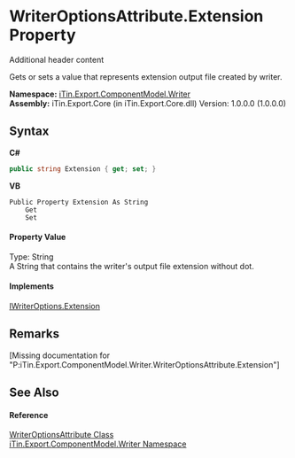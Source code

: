 # WriterOptionsAttribute.Extension Property 
Additional header content 

Gets or sets a value that represents extension output file created by writer.

**Namespace:**&nbsp;<a href="N_iTin_Export_ComponentModel_Writer">iTin.Export.ComponentModel.Writer</a><br />**Assembly:**&nbsp;iTin.Export.Core (in iTin.Export.Core.dll) Version: 1.0.0.0 (1.0.0.0)

## Syntax

**C#**<br />
``` C#
public string Extension { get; set; }
```

**VB**<br />
``` VB
Public Property Extension As String
	Get
	Set
```


#### Property Value
Type: String<br />A String that contains the writer's output file extension without dot.

#### Implements
<a href="P_iTin_Export_ComponentModel_Writer_IWriterOptions_Extension">IWriterOptions.Extension</a><br />

## Remarks
\[Missing <remarks> documentation for "P:iTin.Export.ComponentModel.Writer.WriterOptionsAttribute.Extension"\]

## See Also


#### Reference
<a href="T_iTin_Export_ComponentModel_Writer_WriterOptionsAttribute">WriterOptionsAttribute Class</a><br /><a href="N_iTin_Export_ComponentModel_Writer">iTin.Export.ComponentModel.Writer Namespace</a><br />
